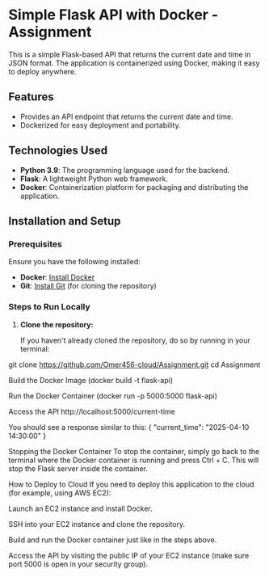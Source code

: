 # Simple Flask API with Docker - Assignment

This is a simple Flask-based API that returns the current date and time in JSON format. The application is containerized using Docker, making it easy to deploy anywhere.

## **Features**

- Provides an API endpoint that returns the current date and time.
- Dockerized for easy deployment and portability.

## **Technologies Used**

- **Python 3.9**: The programming language used for the backend.
- **Flask**: A lightweight Python web framework.
- **Docker**: Containerization platform for packaging and distributing the application.

## **Installation and Setup**

### **Prerequisites**

Ensure you have the following installed:

- **Docker**: [Install Docker](https://docs.docker.com/get-docker/)
- **Git**: [Install Git](https://git-scm.com/book/en/v2/Getting-Started-Installing-Git) (for cloning the repository)

### **Steps to Run Locally**

1. **Clone the repository:**

   If you haven't already cloned the repository, do so by running in your terminal:

git clone https://github.com/Omer456-cloud/Assignment.git
 cd Assignment

Build the Docker Image
(docker build -t flask-api)

Run the Docker Container
(docker run -p 5000:5000 flask-api)

 Access the API
http://localhost:5000/current-time

You should see a response similar to this:
{
  "current_time": "2025-04-10 14:30:00"
}

Stopping the Docker Container
To stop the container, simply go back to the terminal where the Docker container is running and press Ctrl + C. This will stop the Flask server inside the container.

How to Deploy to Cloud
If you need to deploy this application to the cloud (for example, using AWS EC2):

Launch an EC2 instance and install Docker.

SSH into your EC2 instance and clone the repository.

Build and run the Docker container just like in the steps above.

Access the API by visiting the public IP of your EC2 instance (make sure port 5000 is open in your security group).
